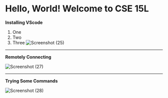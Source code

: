 # Hello, World! Welcome to CSE 15L

**Installing VScode**
1. One
2. Two
3. Three
![Screenshot (25)](https://user-images.githubusercontent.com/103862450/212399123-96191e29-dcbe-4543-a6d8-7ae23d103ba8.png)

---

**Remotely Connecting**

![Screenshot (27)](https://user-images.githubusercontent.com/103862450/212399191-4a113800-0ac5-4059-80a7-423fd9046a96.png)

---

**Trying Some Commands**

![Screenshot (28)](https://user-images.githubusercontent.com/103862450/212399055-0ef7c863-f0c0-485b-b78d-a8d215e1dd27.png)
